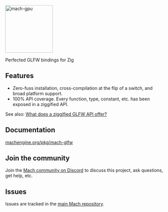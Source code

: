 <a href="https://machengine.org/pkg/mach-glfw">
    <picture>
        <source media="(prefers-color-scheme: dark)" srcset="https://machengine.org/assets/mach/glfw-full-dark.svg">
        <img alt="mach-gpu" src="https://machengine.org/assets/mach/glfw-full-light.svg" height="150px">
    </picture>
</a>

Perfected GLFW bindings for Zig

## Features

* Zero-fuss installation, cross-compilation at the flip of a switch, and broad platform support.
* 100% API coverage. Every function, type, constant, etc. has been exposed in a ziggified API.

See also: [What does a ziggified GLFW API offer?](https://machengine.org/pkg/mach-glfw/)

## Documentation

[machengine.org/pkg/mach-glfw](https://machengine.org/pkg/mach-glfw)

## Join the community

Join the [Mach community on Discord](https://discord.gg/XNG3NZgCqp) to discuss this project, ask questions, get help, etc.

## Issues

Issues are tracked in the [main Mach repository](https://github.com/hexops/mach/issues?q=is%3Aissue+is%3Aopen+label%3Aglfw).
